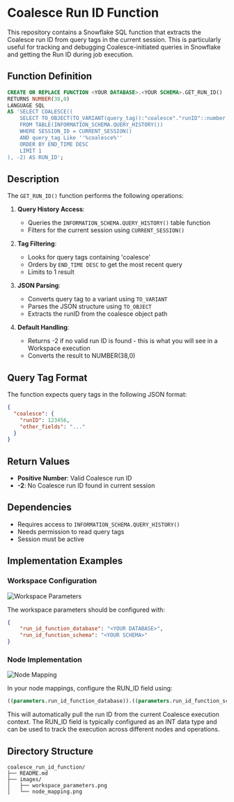 # Coalesce Run ID Function

This repository contains a Snowflake SQL function that extracts the Coalesce run ID from query tags in the current session. This is particularly useful for tracking and debugging Coalesce-initiated queries in Snowflake and getting the Run ID during job execution.

## Function Definition

```sql
CREATE OR REPLACE FUNCTION <YOUR DATABASE>.<YOUR SCHEMA>.GET_RUN_ID()
RETURNS NUMBER(38,0)
LANGUAGE SQL
AS 'SELECT COALESCE((
    SELECT TO_OBJECT(TO_VARIANT(query_tag)):"coalesce"."runID"::number
    FROM TABLE(INFORMATION_SCHEMA.QUERY_HISTORY())
    WHERE SESSION_ID = CURRENT_SESSION()
    AND query_tag Like ''%coalesce%''
    ORDER BY END_TIME DESC
    LIMIT 1
), -2) AS RUN_ID';
```

## Description

The `GET_RUN_ID()` function performs the following operations:

1. **Query History Access**: 
   - Queries the `INFORMATION_SCHEMA.QUERY_HISTORY()` table function
   - Filters for the current session using `CURRENT_SESSION()`

2. **Tag Filtering**:
   - Looks for query tags containing 'coalesce'
   - Orders by `END_TIME DESC` to get the most recent query
   - Limits to 1 result

3. **JSON Parsing**:
   - Converts query tag to a variant using `TO_VARIANT`
   - Parses the JSON structure using `TO_OBJECT`
   - Extracts the runID from the coalesce object path

4. **Default Handling**:
   - Returns -2 if no valid run ID is found - this is what you will see in a Workspace execution
   - Converts the result to NUMBER(38,0)

## Query Tag Format

The function expects query tags in the following JSON format:
```json
{
  "coalesce": {
    "runID": 123456,
    "other_fields": "..."
  }
}
```

## Return Values

- **Positive Number**: Valid Coalesce run ID
- **-2**: No Coalesce run ID found in current session

## Dependencies

- Requires access to `INFORMATION_SCHEMA.QUERY_HISTORY()`
- Needs permission to read query tags
- Session must be active

## Implementation Examples

### Workspace Configuration

![Workspace Parameters](./images/workspace_parameters.png)

The workspace parameters should be configured with:
```json
{
    "run_id_function_database": "<YOUR DATABASE>",
    "run_id_function_schema": "<YOUR SCHEMA>"
}
```

### Node Implementation

![Node Mapping](./images/node_mapping.png)

In your node mappings, configure the RUN_ID field using:
```sql
((parameters.run_id_function_database)).((parameters.run_id_function_schema)).GET_RUN_ID()
```

This will automatically pull the run ID from the current Coalesce execution context. The RUN_ID field is typically configured as an INT data type and can be used to track the execution across different nodes and operations.

## Directory Structure

```
coalesce_run_id_function/
├── README.md
├── images/
│   ├── workspace_parameters.png
│   └── node_mapping.png
```

